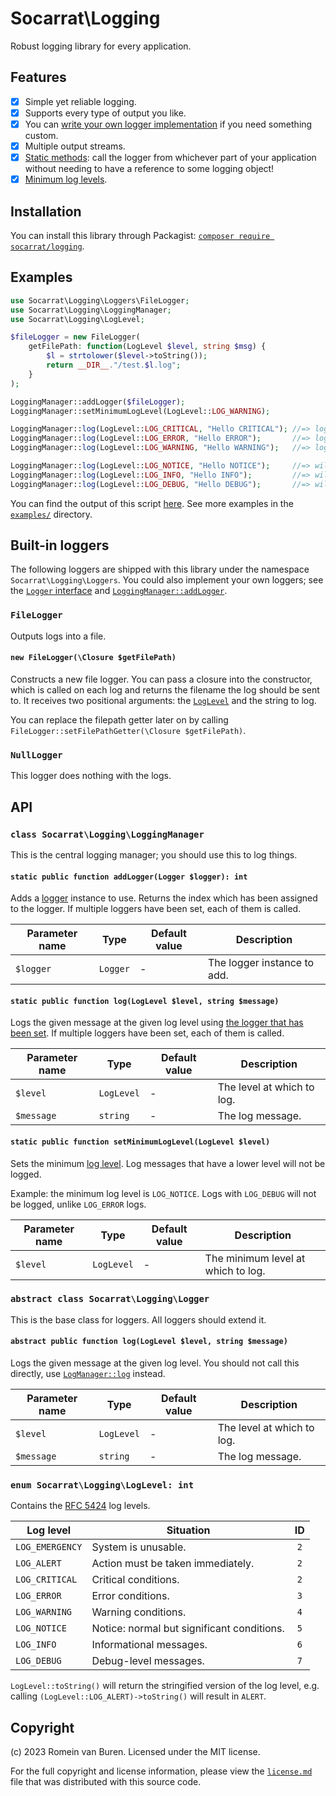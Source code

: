 # Socarrat\Logging

Robust logging library for every application.

## Features

- [x] Simple yet reliable logging.
- [x] Supports every type of output you like.
- [x] You can [write your own logger implementation](#abstract-class-socarratlogginglogger) if you need something custom.
- [x] Multiple output streams.
- [x] [Static methods](#static-public-function-logloglevel-level-string-message): call the logger from whichever part of your application without needing to have a reference to some logging object!
- [x] [Minimum log levels](#static-public-function-setminimumloglevelloglevel-level).

## Installation

You can install this library through Packagist: [`composer require socarrat/logging`](https://packagist.org/packages/socarrat/logging).

## Examples

```php
use Socarrat\Logging\Loggers\FileLogger;
use Socarrat\Logging\LoggingManager;
use Socarrat\Logging\LogLevel;

$fileLogger = new FileLogger(
	getFilePath: function(LogLevel $level, string $msg) {
		$l = strtolower($level->toString());
		return __DIR__."/test.$l.log";
	}
);

LoggingManager::addLogger($fileLogger);
LoggingManager::setMinimumLogLevel(LogLevel::LOG_WARNING);

LoggingManager::log(LogLevel::LOG_CRITICAL, "Hello CRITICAL"); //=> logs to test.critical.log
LoggingManager::log(LogLevel::LOG_ERROR, "Hello ERROR");       //=> logs to test.debug.log
LoggingManager::log(LogLevel::LOG_WARNING, "Hello WARNING");   //=> logs to test.warning.log

LoggingManager::log(LogLevel::LOG_NOTICE, "Hello NOTICE");     //=> will not be logged due to minimum log level log
LoggingManager::log(LogLevel::LOG_INFO, "Hello INFO");         //=> will not be logged
LoggingManager::log(LogLevel::LOG_DEBUG, "Hello DEBUG");       //=> will not be logged

```

You can find the output of this script [here](./examples/filelogger/). See more examples in the [`examples/`](./examples/) directory.

## Built-in loggers

The following loggers are shipped with this library under the namespace `Socarrat\Logging\Loggers`. You could also implement your own loggers; see the [`Logger` interface](#abstract-class-socarratlogginglogger) and [`LoggingManager::addLogger`](#static-public-function-addloggerlogger-logger-int).

### `FileLogger`

Outputs logs into a file.

#### `new FileLogger(\Closure $getFilePath)`

Constructs a new file logger. You can pass a closure into the constructor, which is called on each log and returns the filename the log should be sent to. It receives two positional arguments: the [`LogLevel`](#enum-socarratloggingloglevel-int) and the string to log.

You can replace the filepath getter later on by calling `FileLogger::setFilePathGetter(\Closure $getFilePath)`.

### `NullLogger`

This logger does nothing with the logs.

## API

### `class Socarrat\Logging\LoggingManager`

This is the central logging manager; you should use this to log things.

#### `static public function addLogger(Logger $logger): int`

Adds a [logger](#abstract-class-socarratlogginglogger) instance to use. Returns the index which has been assigned to the logger. If multiple loggers have been set, each of them is called.

| Parameter name | Type     | Default value | Description                 |
|----------------|----------|---------------|-----------------------------|
| `$logger`      | `Logger` | -             | The logger instance to add. |

#### `static public function log(LogLevel $level, string $message)`

Logs the given message at the given log level using [the logger that has been set](#static-public-function-addloggerlogger-logger-int). If multiple loggers have been set, each of them is called.

| Parameter name | Type       | Default value | Description                |
|----------------|------------|---------------|----------------------------|
| `$level`       | `LogLevel` | -             | The level at which to log. |
| `$message`     | `string`   | -             | The log message.           |

#### `static public function setMinimumLogLevel(LogLevel $level)`

Sets the minimum [log level](#enum-socarratloggingloglevel-int). Log messages that have a lower level will not be logged.

Example: the minimum log level is `LOG_NOTICE`. Logs with `LOG_DEBUG` will not be logged, unlike `LOG_ERROR` logs.

| Parameter name | Type       | Default value | Description                        |
|----------------|------------|---------------|------------------------------------|
| `$level`       | `LogLevel` | -             | The minimum level at which to log. |

### `abstract class Socarrat\Logging\Logger`

This is the base class for loggers. All loggers should extend it.

#### `abstract public function log(LogLevel $level, string $message)`

Logs the given message at the given log level. You should not call this directly, use [`LogManager::log`](#static-public-function-logloglevel-level-string-message) instead.

| Parameter name | Type       | Default value | Description                |
|----------------|------------|---------------|----------------------------|
| `$level`       | `LogLevel` | -             | The level at which to log. |
| `$message`     | `string`   | -             | The log message.           |

### `enum Socarrat\Logging\LogLevel: int`

Contains the [RFC 5424](https://datatracker.ietf.org/doc/html/rfc5424) log levels.

| Log level       | Situation                                  | ID  |
|-----------------|--------------------------------------------|:---:|
| `LOG_EMERGENCY` | System is unusable.                        | `2` |
| `LOG_ALERT`     | Action must be taken immediately.          | `2` |
| `LOG_CRITICAL`  | Critical conditions.                       | `2` |
| `LOG_ERROR`     | Error conditions.                          | `3` |
| `LOG_WARNING`   | Warning conditions.                        | `4` |
| `LOG_NOTICE`    | Notice: normal but significant conditions. | `5` |
| `LOG_INFO`      | Informational messages.                    | `6` |
| `LOG_DEBUG`     | Debug-level messages.                      | `7` |

`LogLevel::toString()` will return the stringified version of the log level, e.g. calling `(LogLevel::LOG_ALERT)->toString()` will result in `ALERT`.

## Copyright

(c) 2023 Romein van Buren. Licensed under the MIT license.

For the full copyright and license information, please view the [`license.md`](./license.md) file that was distributed with this source code.

